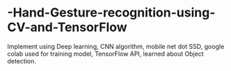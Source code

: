 # -Hand-Gesture-recognition-using-CV-and-TensorFlow
Implement using Deep learning, CNN algorithm, mobile net dot SSD, google colab used for training model, TensorFlow API, learned about Object detection.

